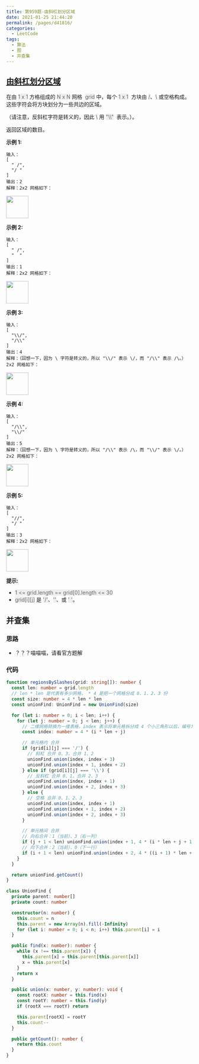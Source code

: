 ```yaml
---
title: 第959题-由斜杠划分区域
date: 2021-01-25 21:44:20
permalink: /pages/d41816/
categories:
  - LeetCode
tags:
  - 算法
  - 图
  - 并查集
---
```


## [由斜杠划分区域](https://leetcode-cn.com/problems/regions-cut-by-slashes/)

在由 <font style="background: #eee; color: #666;">1 x 1</font> 方格组成的 <font style="background: #eee; color: #666;">N x N</font> 网格  <font style="background: #eee; color: #666;">grid</font> 中，每个 <font style="background: #eee; color: #666;">1 x 1</font>  方块由 <font style="background: #eee; color: #666;">/</font>、<font style="background: #eee; color: #666;">\\</font> 或空格构成。这些字符会将方块划分为一些共边的区域。

（请注意，反斜杠字符是转义的，因此 <font style="background: #eee; color: #666;">\\</font> 用 <font style="background: #eee; color: #666;">"\\\\"</font>  表示。）。

返回区域的数目。

<!-- more -->

**示例 1:**

```
输入：
[
  " /",
  "/ "
]
输出：2
解释：2x2 网格如下：
```

<img src="https://cdn.jsdelivr.net/gh/xiaojun996/CDN/images/leetcode/959-regions-cut-by-slashes-1.png" width="60" />

**示例 2:**

```
输入：
[
  " /",
  "  "
]
输出：1
解释：2x2 网格如下：
```

<img src="https://cdn.jsdelivr.net/gh/xiaojun996/CDN/images/leetcode/959-regions-cut-by-slashes-2.png" width="60" />

**示例 3:**

```
输入：
[
  "\\/",
  "/\\"
]
输出：4
解释：（回想一下，因为 \ 字符是转义的，所以 "\\/" 表示 \/，而 "/\\" 表示 /\。）
2x2 网格如下：
```

<img src="https://cdn.jsdelivr.net/gh/xiaojun996/CDN/images/leetcode/959-regions-cut-by-slashes-3.png" width="60" />

**示例 4:**

```
输入：
[
  "/\\",
  "\\/"
]
输出：5
解释：（回想一下，因为 \ 字符是转义的，所以 "/\\" 表示 /\，而 "\\/" 表示 \/。）
2x2 网格如下：
```

<img src="https://cdn.jsdelivr.net/gh/xiaojun996/CDN/images/leetcode/959-regions-cut-by-slashes-4.png" width="60" />

**示例 5:**

```
输入：
[
  "//",
  "/ "
]
输出：3
解释：2x2 网格如下：
```

<img src="https://cdn.jsdelivr.net/gh/xiaojun996/CDN/images/leetcode/959-regions-cut-by-slashes-5.png" width="60" />

**提示:**

- <font style="background: #eee; color: #666;">1 <= grid.length == grid[0].length <= 30</font>
- <font style="background: #eee; color: #666;">grid[i][j]</font> 是 <font style="background: #eee; color: #666;">'/'</font>、<font style="background: #eee; color: #666;">'\'</font>、或 <font style="background: #eee; color: #666;">' '</font>。

## 并查集

### 思路

- ？？？喵喵喵，请看官方题解

### 代码

```TypeScript
function regionsBySlashes(grid: string[]): number {
  const len: number = grid.length
  // len * len 是代表有多少网格， * 4 是把一个网格分成 0、1、2、3 份
  const size: number = 4 * len * len
  const unionFind: UnionFind = new UnionFind(size)

  for (let i: number = 0; i < len; i++) {
    for (let j: number = 0; j < len; j++) {
      // 二维网格转换为一维表格，index 表示将单元格拆分成 4 个小三角形以后，编号为 0 的小三角形的在并查集中的下标
      const index: number = 4 * (i * len + j)

      // 单元格内 合并
      if (grid[i][j] === '/') {
        // 斜杠 合并 0、3，合并 1、2
        unionFind.union(index, index + 3)
        unionFind.union(index + 1, index + 2)
      } else if (grid[i][j] === '\\') {
        // 反斜杠 合并 0、1，合并 2、3
        unionFind.union(index, index + 1)
        unionFind.union(index + 2, index + 3)
      } else {
        // 空格 合并 0、1、2、3
        unionFind.union(index, index + 1)
        unionFind.union(index + 1, index + 2)
        unionFind.union(index + 2, index + 3)
      }

      // 单元格间 合并
      // 向右合并：1（当前）、3（右一列）
      if (j + 1 < len) unionFind.union(index + 1, 4 * (i * len + j + 1) + 3)
      // 向下合并：2（当前）、0（下一行）
      if (i + 1 < len) unionFind.union(index + 2, 4 * ((i + 1) * len + j) + 0)
    }
  }

  return unionFind.getCount()
}

class UnionFind {
  private parent: number[]
  private count: number

  constructor(n: number) {
    this.count = n
    this.parent = new Array(n).fill(-Infinity)
    for (let i: number = 0; i < n; i++) this.parent[i] = i
  }

  public find(x: number): number {
    while (x !== this.parent[x]) {
      this.parent[x] = this.parent[this.parent[x]]
      x = this.parent[x]
    }
    return x
  }

  public union(x: number, y: number): void {
    const rootX: number = this.find(x)
    const rootY: number = this.find(y)
    if (rootX === rootY) return

    this.parent[rootX] = rootY
    this.count--
  }

  public getCount(): number {
    return this.count
  }
}
```
